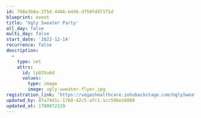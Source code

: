 ```yaml
---
id: 798e3b8a-375d-44b6-b44b-df50fd971f1d
blueprint: event
title: 'Ugly Sweater Party'
all_day: false
multi_day: false
start_date: '2023-12-14'
recurrence: false
description:
  -
    type: set
    attrs:
      id: lp035u6d
      values:
        type: image
        image: ugly-sweater-flyer.jpg
registration_link: 'https://vegashealthcare.zohobackstage.com/UglySweaterParty'
updated_by: 87a74d1c-1760-42c5-afc1-1cc59be16098
updated_at: 1700072329
---
```

